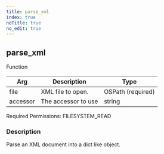 ```yaml
---
title: parse_xml
index: true
noTitle: true
no_edit: true
---
```




<div class="vql_item"></div>


## parse_xml
<span class='vql_type label label-warning pull-right page-header'>Function</span>



<div class="vqlargs"></div>

Arg | Description | Type
----|-------------|-----
file|XML file to open.|OSPath (required)
accessor|The accessor to use|string

Required Permissions: 
<span class="linkcolour label label-success">FILESYSTEM_READ</span>

### Description

Parse an XML document into a dict like object.


